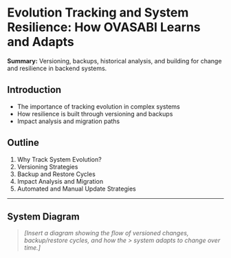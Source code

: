 # Evolution Tracking and System Resilience: How OVASABI Learns and Adapts

**Summary:** Versioning, backups, historical analysis, and building for change and resilience in
backend systems.

## Introduction

- The importance of tracking evolution in complex systems
- How resilience is built through versioning and backups
- Impact analysis and migration paths

## Outline

1. Why Track System Evolution?
2. Versioning Strategies
3. Backup and Restore Cycles
4. Impact Analysis and Migration
5. Automated and Manual Update Strategies

---

## System Diagram

> _[Insert a diagram showing the flow of versioned changes, backup/restore cycles, and how the >
> system adapts to change over time.]_
